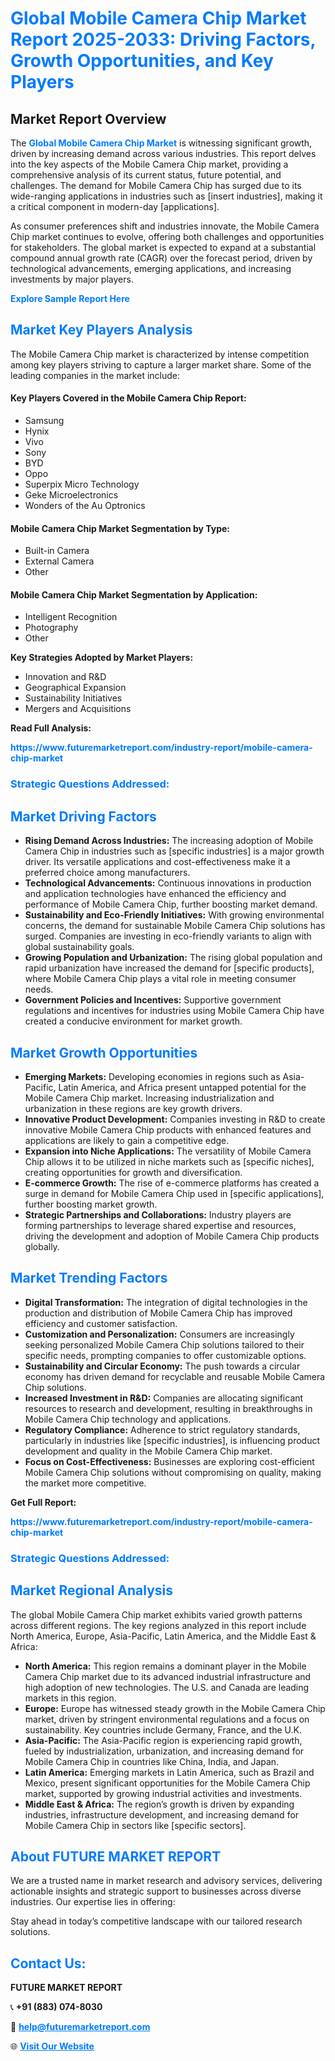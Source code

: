 <h1 style="color: #007BFF;">Global Mobile Camera Chip Market Report 2025-2033: Driving Factors, Growth Opportunities, and Key Players</h1>

<section id="overview">
<h2>Market Report Overview</h2>
<p>The <a href="https://www.futuremarketreport.com/industry-report/mobile-camera-chip-market" style="color: #007BFF; text-decoration: none;"><strong>Global Mobile Camera Chip Market</strong></a> is witnessing significant growth, driven by increasing demand across various industries. This report delves into the key aspects of the Mobile Camera Chip market, providing a comprehensive analysis of its current status, future potential, and challenges. The demand for Mobile Camera Chip has surged due to its wide-ranging applications in industries such as [insert industries], making it a critical component in modern-day [applications].</p>
<p>As consumer preferences shift and industries innovate, the Mobile Camera Chip market continues to evolve, offering both challenges and opportunities for stakeholders. The global market is expected to expand at a substantial compound annual growth rate (CAGR) over the forecast period, driven by technological advancements, emerging applications, and increasing investments by major players.</p>
</section>

<section id="overview">
<p><a href="https://www.futuremarketreport.com/request-sample/reportId=115622" style="color: #007BFF; text-decoration: none;"><strong>Explore Sample Report Here</strong></a></p>
</section>

<section id="key-players">
<h2 style="color: #007BFF;">Market Key Players Analysis</h2>
<p>The Mobile Camera Chip market is characterized by intense competition among key players striving to capture a larger market share. Some of the leading companies in the market include:</p>
<h4>Key Players Covered in the Mobile Camera Chip Report:</h4>
<ul><li>Samsung</li><li>Hynix</li><li>Vivo</li><li>Sony</li><li>BYD</li><li>Oppo</li><li>Superpix Micro Technology</li><li>Geke Microelectronics</li><li>Wonders of the Au Optronics</li></ul>
<h4>Mobile Camera Chip Market Segmentation by Type:</h4>
<ul><li>Built-in Camera</li><li>External Camera</li><li>Other</li></ul>

<h4>Mobile Camera Chip Market Segmentation by Application:</h4>
<ul><li>Intelligent Recognition</li><li>Photography</li><li>Other</li></ul>
<p><strong>Key Strategies Adopted by Market Players:</strong></p>
<ul>
<li>Innovation and R&D</li>
<li>Geographical Expansion</li>
<li>Sustainability Initiatives</li>
<li>Mergers and Acquisitions</li>
</ul>
</section>

<section>
<p><strong>Read Full Analysis: </strong></p><a href="https://www.futuremarketreport.com/industry-report/mobile-camera-chip-market" style="color: #007BFF; text-decoration: none;"><strong>https://www.futuremarketreport.com/industry-report/mobile-camera-chip-market</strong></a>
<h3 style="color: #007BFF;">Strategic Questions Addressed:</h3>
</section>

<section id="driving-factors">
<h2 style="color: #007BFF;">Market Driving Factors</h2>
<ul>
<li><strong>Rising Demand Across Industries:</strong> The increasing adoption of Mobile Camera Chip in industries such as [specific industries] is a major growth driver. Its versatile applications and cost-effectiveness make it a preferred choice among manufacturers.</li>
<li><strong>Technological Advancements:</strong> Continuous innovations in production and application technologies have enhanced the efficiency and performance of Mobile Camera Chip, further boosting market demand.</li>
<li><strong>Sustainability and Eco-Friendly Initiatives:</strong> With growing environmental concerns, the demand for sustainable Mobile Camera Chip solutions has surged. Companies are investing in eco-friendly variants to align with global sustainability goals.</li>
<li><strong>Growing Population and Urbanization:</strong> The rising global population and rapid urbanization have increased the demand for [specific products], where Mobile Camera Chip plays a vital role in meeting consumer needs.</li>
<li><strong>Government Policies and Incentives:</strong> Supportive government regulations and incentives for industries using Mobile Camera Chip have created a conducive environment for market growth.</li>
</ul>
</section>

<section id="growth-opportunities">
<h2 style="color: #007BFF;">Market Growth Opportunities</h2>
<ul>
<li><strong>Emerging Markets:</strong> Developing economies in regions such as Asia-Pacific, Latin America, and Africa present untapped potential for the Mobile Camera Chip market. Increasing industrialization and urbanization in these regions are key growth drivers.</li>
<li><strong>Innovative Product Development:</strong> Companies investing in R&D to create innovative Mobile Camera Chip products with enhanced features and applications are likely to gain a competitive edge.</li>
<li><strong>Expansion into Niche Applications:</strong> The versatility of Mobile Camera Chip allows it to be utilized in niche markets such as [specific niches], creating opportunities for growth and diversification.</li>
<li><strong>E-commerce Growth:</strong> The rise of e-commerce platforms has created a surge in demand for Mobile Camera Chip used in [specific applications], further boosting market growth.</li>
<li><strong>Strategic Partnerships and Collaborations:</strong> Industry players are forming partnerships to leverage shared expertise and resources, driving the development and adoption of Mobile Camera Chip products globally.</li>
</ul>
</section>

<section id="trending-factors">
<h2 style="color: #007BFF;">Market Trending Factors</h2>
<ul>
<li><strong>Digital Transformation:</strong> The integration of digital technologies in the production and distribution of Mobile Camera Chip has improved efficiency and customer satisfaction.</li>
<li><strong>Customization and Personalization:</strong> Consumers are increasingly seeking personalized Mobile Camera Chip solutions tailored to their specific needs, prompting companies to offer customizable options.</li>
<li><strong>Sustainability and Circular Economy:</strong> The push towards a circular economy has driven demand for recyclable and reusable Mobile Camera Chip solutions.</li>
<li><strong>Increased Investment in R&D:</strong> Companies are allocating significant resources to research and development, resulting in breakthroughs in Mobile Camera Chip technology and applications.</li>
<li><strong>Regulatory Compliance:</strong> Adherence to strict regulatory standards, particularly in industries like [specific industries], is influencing product development and quality in the Mobile Camera Chip market.</li>
<li><strong>Focus on Cost-Effectiveness:</strong> Businesses are exploring cost-efficient Mobile Camera Chip solutions without compromising on quality, making the market more competitive.</li>
</ul>
</section>

<section>
<p><strong>Get Full Report: </strong></p><a href="https://www.futuremarketreport.com/industry-report/mobile-camera-chip-market" style="color: #007BFF; text-decoration: none;"><strong>https://www.futuremarketreport.com/industry-report/mobile-camera-chip-market</strong></a>
<h3 style="color: #007BFF;">Strategic Questions Addressed:</h3>
</section>


<section id="regional-analysis">
<h2 style="color: #007BFF;">Market Regional Analysis</h2>
<p>The global Mobile Camera Chip market exhibits varied growth patterns across different regions. The key regions analyzed in this report include North America, Europe, Asia-Pacific, Latin America, and the Middle East & Africa:</p>
<ul>
<li><strong>North America:</strong> This region remains a dominant player in the Mobile Camera Chip market due to its advanced industrial infrastructure and high adoption of new technologies. The U.S. and Canada are leading markets in this region.</li>
<li><strong>Europe:</strong> Europe has witnessed steady growth in the Mobile Camera Chip market, driven by stringent environmental regulations and a focus on sustainability. Key countries include Germany, France, and the U.K.</li>
<li><strong>Asia-Pacific:</strong> The Asia-Pacific region is experiencing rapid growth, fueled by industrialization, urbanization, and increasing demand for Mobile Camera Chip in countries like China, India, and Japan.</li>
<li><strong>Latin America:</strong> Emerging markets in Latin America, such as Brazil and Mexico, present significant opportunities for the Mobile Camera Chip market, supported by growing industrial activities and investments.</li>
<li><strong>Middle East & Africa:</strong> The region’s growth is driven by expanding industries, infrastructure development, and increasing demand for Mobile Camera Chip in sectors like [specific sectors].</li>
</ul>
</section>

<footer>
<h2 style="color: #007BFF;">About FUTURE MARKET REPORT</h2>
<p>We are a trusted name in market research and advisory services, delivering actionable insights and strategic support to businesses across diverse industries. Our expertise lies in offering:</p>

<p>Stay ahead in today’s competitive landscape with our tailored research solutions.</p>

<h2 style="color: #007BFF;">Contact Us:</h2>
<p><strong>FUTURE MARKET REPORT</strong></p>
<p>📞 <strong>+91 (883) 074-8030</strong></p>
<p>📧 <strong><a href="mailto:help@futuremarketreport.com" style="color: #007BFF;">help@futuremarketreport.com</a></strong></p>
<p>🌐 <strong><a href="https://www.futuremarketreport.com/" style="color: #007BFF;">Visit Our Website</a></strong></p>
</footer>